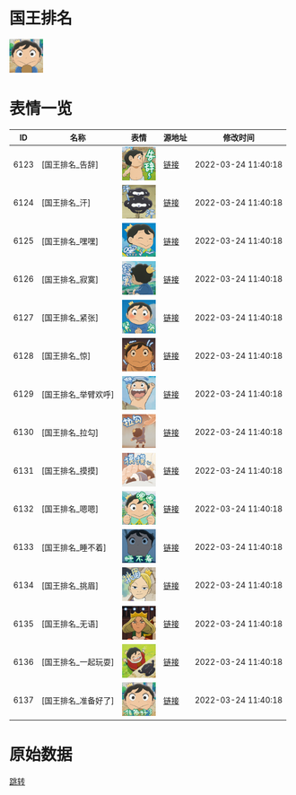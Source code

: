 # 国王排名

<img src="./cover.png" height="60" alt="cover" />

# 表情一览

|ID|名称|表情|源地址|修改时间|
|----|----|----|----|----|
|6123|[国王排名_告辞]|<img src="./pic/006123_%5B国王排名_告辞%5D.png" height="60" alt="告辞"/>|[链接](http://i0.hdslb.com/bfs/emote/2275f86cb0f51b3159c55db3d606e24a0880d6ac.png)|2022-03-24 11:40:18|
|6124|[国王排名_汗]|<img src="./pic/006124_%5B国王排名_汗%5D.png" height="60" alt="汗"/>|[链接](http://i0.hdslb.com/bfs/emote/5782c176810a4615b8ea6e06f68523040fb3f8bf.png)|2022-03-24 11:40:18|
|6125|[国王排名_嘿嘿]|<img src="./pic/006125_%5B国王排名_嘿嘿%5D.png" height="60" alt="嘿嘿"/>|[链接](http://i0.hdslb.com/bfs/emote/645da429b9ebe0c3918fead4169e0b3cd68254b1.png)|2022-03-24 11:40:18|
|6126|[国王排名_寂寞]|<img src="./pic/006126_%5B国王排名_寂寞%5D.png" height="60" alt="寂寞"/>|[链接](http://i0.hdslb.com/bfs/emote/62279c1b04238d2ea6e950748c5b2d4f7bfc9ca5.png)|2022-03-24 11:40:18|
|6127|[国王排名_紧张]|<img src="./pic/006127_%5B国王排名_紧张%5D.png" height="60" alt="紧张"/>|[链接](http://i0.hdslb.com/bfs/emote/95cf3a9584257ca732c571d27e584089d623bb91.png)|2022-03-24 11:40:18|
|6128|[国王排名_惊]|<img src="./pic/006128_%5B国王排名_惊%5D.png" height="60" alt="惊"/>|[链接](http://i0.hdslb.com/bfs/emote/e50d3dfa4c9c39c2b86e110c80f5c99bd1987ec6.png)|2022-03-24 11:40:18|
|6129|[国王排名_举臂欢呼]|<img src="./pic/006129_%5B国王排名_举臂欢呼%5D.png" height="60" alt="举臂欢呼"/>|[链接](http://i0.hdslb.com/bfs/emote/d08ac22dc10e225f7907efd5baf59ed75f6353d0.png)|2022-03-24 11:40:18|
|6130|[国王排名_拉勾]|<img src="./pic/006130_%5B国王排名_拉勾%5D.png" height="60" alt="拉勾"/>|[链接](http://i0.hdslb.com/bfs/emote/1c4e108164955f271b2488c5e0b6748ded2da90b.png)|2022-03-24 11:40:18|
|6131|[国王排名_摸摸]|<img src="./pic/006131_%5B国王排名_摸摸%5D.png" height="60" alt="摸摸"/>|[链接](http://i0.hdslb.com/bfs/emote/08415432882b3ceb65a821ce844f6ccffe7dab12.png)|2022-03-24 11:40:18|
|6132|[国王排名_嗯嗯]|<img src="./pic/006132_%5B国王排名_嗯嗯%5D.png" height="60" alt="嗯嗯"/>|[链接](http://i0.hdslb.com/bfs/emote/0917fc06f0ab22a03cc0d5458b859da8906c2c67.png)|2022-03-24 11:40:18|
|6133|[国王排名_睡不着]|<img src="./pic/006133_%5B国王排名_睡不着%5D.png" height="60" alt="睡不着"/>|[链接](http://i0.hdslb.com/bfs/emote/57531bbe28ce1fe2228cee4811fbb52a00e7fccd.png)|2022-03-24 11:40:18|
|6134|[国王排名_挑眉]|<img src="./pic/006134_%5B国王排名_挑眉%5D.png" height="60" alt="挑眉"/>|[链接](http://i0.hdslb.com/bfs/emote/4e55154623b12a51d1ba20f739a1dfdd1f08cf9f.png)|2022-03-24 11:40:18|
|6135|[国王排名_无语]|<img src="./pic/006135_%5B国王排名_无语%5D.png" height="60" alt="无语"/>|[链接](http://i0.hdslb.com/bfs/emote/ba93e65c87f18d89efbf23b23030725e9a67ab89.png)|2022-03-24 11:40:18|
|6136|[国王排名_一起玩耍]|<img src="./pic/006136_%5B国王排名_一起玩耍%5D.png" height="60" alt="一起玩耍"/>|[链接](http://i0.hdslb.com/bfs/emote/0fb225abc5c5d6a4f3295d06ec50d2995a35b614.png)|2022-03-24 11:40:18|
|6137|[国王排名_准备好了]|<img src="./pic/006137_%5B国王排名_准备好了%5D.png" height="60" alt="准备好了"/>|[链接](http://i0.hdslb.com/bfs/emote/f1e9ec92c6b002d6329e960d735bb4e554ca2ab5.png)|2022-03-24 11:40:18|

# 原始数据

[跳转](./raw.json)

